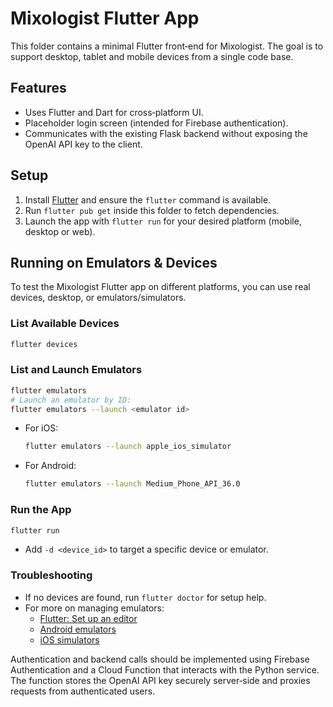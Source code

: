 # Mixologist Flutter App

This folder contains a minimal Flutter front‐end for Mixologist. The goal is to support desktop, tablet and mobile devices from a single code base.

## Features

- Uses Flutter and Dart for cross‑platform UI.
- Placeholder login screen (intended for Firebase authentication).
- Communicates with the existing Flask backend without exposing the OpenAI API key to the client.

## Setup

1. Install [Flutter](https://docs.flutter.dev/get-started/install) and ensure the `flutter` command is available.
2. Run `flutter pub get` inside this folder to fetch dependencies.
3. Launch the app with `flutter run` for your desired platform (mobile, desktop or web).

## Running on Emulators & Devices

To test the Mixologist Flutter app on different platforms, you can use real devices, desktop, or emulators/simulators.

### List Available Devices

```bash
flutter devices
```

### List and Launch Emulators

```bash
flutter emulators
# Launch an emulator by ID:
flutter emulators --launch <emulator id>
```

- For iOS:  
  ```bash
  flutter emulators --launch apple_ios_simulator
  ```
- For Android:  
  ```bash
  flutter emulators --launch Medium_Phone_API_36.0
  ```

### Run the App

```bash
flutter run
```
- Add `-d <device_id>` to target a specific device or emulator.

### Troubleshooting

- If no devices are found, run `flutter doctor` for setup help.
- For more on managing emulators:
  - [Flutter: Set up an editor](https://docs.flutter.dev/get-started/editor)
  - [Android emulators](https://developer.android.com/studio/run/managing-avds)
  - [iOS simulators](https://docs.flutter.dev/platform-integration/ios/launching-devices)

Authentication and backend calls should be implemented using Firebase Authentication and a Cloud Function that interacts with the Python service. The function stores the OpenAI API key securely server‑side and proxies requests from authenticated users.
